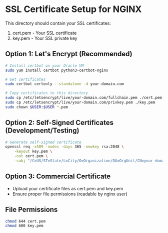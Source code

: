 # SSL Certificate Setup for NGINX

This directory should contain your SSL certificates:

1. cert.pem - Your SSL certificate
2. key.pem - Your SSL private key

## Option 1: Let's Encrypt (Recommended)
```bash
# Install certbot on your Oracle VM
sudo yum install certbot python3-certbot-nginx

# Get certificates
sudo certbot certonly --standalone -d your-domain.com

# Copy certificates to this directory
sudo cp /etc/letsencrypt/live/your-domain.com/fullchain.pem ./cert.pem
sudo cp /etc/letsencrypt/live/your-domain.com/privkey.pem ./key.pem
sudo chown $USER:$USER *.pem
```

## Option 2: Self-Signed Certificates (Development/Testing)
```bash
# Generate self-signed certificate
openssl req -x509 -nodes -days 365 -newkey rsa:2048 \
    -keyout key.pem \
    -out cert.pem \
    -subj "/C=US/ST=State/L=City/O=Organization/OU=OrgUnit/CN=your-domain.com"
```

## Option 3: Commercial Certificate
- Upload your certificate files as cert.pem and key.pem
- Ensure proper file permissions (readable by nginx user)

## File Permissions
```bash
chmod 644 cert.pem
chmod 600 key.pem
```